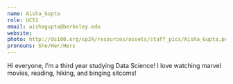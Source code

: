 ```yaml
---
name: Aisha_Gupta
role: UCS1
email: aishagupta@berkeley.edu
website:
photo: http://ds100.org/sp24/resources/assets/staff_pics/Aisha_Gupta.png
pronouns: She/Her/Hers
---
```


Hi everyone, I’m a third year studying Data Science! I love watching marvel movies, reading, hiking, and binging sitcoms!
